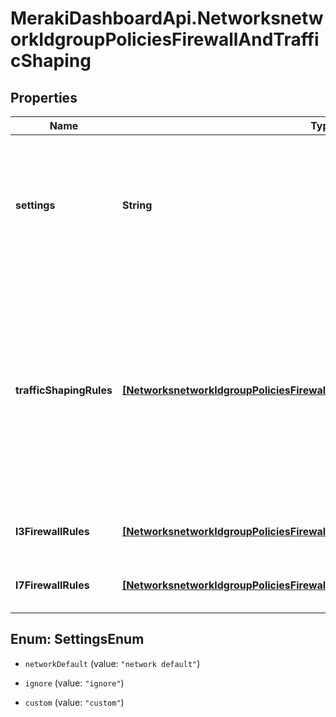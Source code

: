 # MerakiDashboardApi.NetworksnetworkIdgroupPoliciesFirewallAndTrafficShaping

## Properties
Name | Type | Description | Notes
------------ | ------------- | ------------- | -------------
**settings** | **String** | How firewall and traffic shaping rules are enforced. Can be 'network default', 'ignore' or 'custom'. | [optional] 
**trafficShapingRules** | [**[NetworksnetworkIdgroupPoliciesFirewallAndTrafficShapingTrafficShapingRules]**](NetworksnetworkIdgroupPoliciesFirewallAndTrafficShapingTrafficShapingRules.md) |     An array of traffic shaping rules. Rules are applied in the order that     they are specified in. An empty list (or null) means no rules. Note that     you are allowed a maximum of 8 rules.  | [optional] 
**l3FirewallRules** | [**[NetworksnetworkIdgroupPoliciesFirewallAndTrafficShapingL3FirewallRules]**](NetworksnetworkIdgroupPoliciesFirewallAndTrafficShapingL3FirewallRules.md) | An ordered array of the L3 firewall rules | [optional] 
**l7FirewallRules** | [**[NetworksnetworkIdgroupPoliciesFirewallAndTrafficShapingL7FirewallRules]**](NetworksnetworkIdgroupPoliciesFirewallAndTrafficShapingL7FirewallRules.md) | An ordered array of L7 firewall rules | [optional] 


<a name="SettingsEnum"></a>
## Enum: SettingsEnum


* `networkDefault` (value: `"network default"`)

* `ignore` (value: `"ignore"`)

* `custom` (value: `"custom"`)




